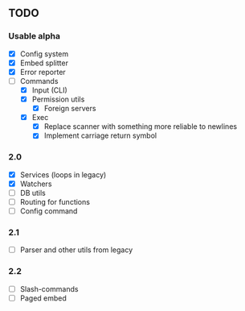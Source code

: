 ## TODO

### Usable alpha

- [x] Config system
- [x] Embed splitter
- [x] Error reporter
- [ ] Commands
  - [x] Input (CLI)
  - [x] Permission utils
    - [x] Foreign servers
  - [x] Exec
    - [x] Replace scanner with something more reliable to newlines
    - [x] Implement carriage return symbol

### 2.0

- [x] Services (loops in legacy)
- [x] Watchers
- [ ] DB utils
- [ ] Routing for functions
- [ ] Config command

### 2.1

- [ ] Parser and other utils from legacy

### 2.2

- [ ] Slash-commands
- [ ] Paged embed
